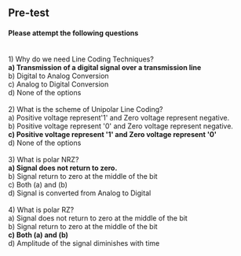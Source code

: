 ## <b> Pre-test</b>
#### Please attempt the following questions
<br>
1) Why do we need Line Coding Techniques?<br>
<b>a) Transmission of a digital signal over a transmission line<br></b>
b) Digital to Analog Conversion<br>
c) Analog to Digital Conversion<br>
d) None of the options<br>
<br>
2) What is the scheme of Unipolar Line Coding? <br>
a) Positive voltage represent'1' and Zero voltage represent negative.<br>
b) Positive voltage represent '0' and Zero voltage represent negative.<br>
<b>c) Positive voltage represent '1' and Zero voltage represent '0'<br></b>
d) None of the options<br>
<br>
3) What is polar NRZ? <br>
<b>a) Signal does not return to zero.<br></b>
b) Signal return to zero at the middle of the bit<br>
c) Both (a) and (b)<br>
d) Signal is converted from Analog to Digital<br>
<br>
4) What is polar RZ? <br>
a) Signal does not return to zero at the middle of the bit<br>
b) Signal return to zero at the middle of the bit<br>
<b>c) Both (a) and (b)<br></b>
d) Amplitude of the signal diminishes with time<br>

